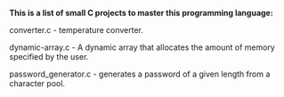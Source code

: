 <b> This is a list of small C projects to master this programming language:</b> 

converter.c - temperature converter.

dynamic-array.c - A dynamic array that allocates the amount of memory specified by the user.

password_generator.c - generates a password of a given length from a character pool.
